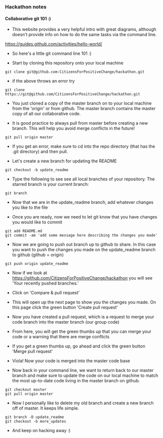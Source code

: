 ### Hackathon notes

#### Collaborative git 101 :)

- This website provides a very helpful intro with great diagrams, although doesn't provide info on how to do the same tasks via the command line.

https://guides.github.com/activities/hello-world/

- So here's a little git command line 101 :)

- Start by cloning this repository onto your local machine

```
git clone git@github.com:CitizensForPositiveChange/hackathon.git
```

- if the above throws an error try

```
git clone https://git@github.com/CitizensForPositiveChange/hackathon.git
```

- You just cloned a copy of the master branch on to your local machine from the 'origin' or from github.  The master branch contains the master copy of all our collaborative code.

- It is good practice to always pull from master before creating a new branch. This will help you avoid merge conflicts in the future!

```
git pull origin master
```

- If you get an error, make sure to cd into the repo directory (that has the .git directory) and then pull.

- Let's create a new branch for updating the README

```
git checkout -b update_readme
```

- Type the following to see see all local branches of your repository. The starred branch is your current branch:

```
git branch
```

- Now that we are in the update_readme branch, add whatever changes you like to the file

- Once you are ready, now we need to let git know that you have changes you would like to commit

```
git add README.md
git commit -am 'add some message here describing the changes you made'
```

- Now we are going to push out branch up to github to share.  In this case you want to push the changes you made on the update_readme branch to github (github = origin)

```
git push origin update_readme
```

- Now if we look at https://github.com/CitizensForPositiveChange/hackathon you will see 'Your recently pushed branches.'

- Click on 'Compare & pull request'

- This will open up the next page to show you the changes you made. On this page click the green button 'Create pull request'

- Now you have created a pull request, which is a request to merge your code branch into the master branch (our group code)

- From here, you will get the green thumbs up that you can merge your code or a warning that there are merge conflicts

- If you get a green thumbs up, go ahead and click the green button 'Merge pull request'

- Viola! Now your code is merged into the master code base

- Now back in your command line, we want to return back to our master branch and make sure to update the code on our local machine to match the most up-to-date code living in the master branch on github.

```
git checkout master
git pull origin master
```

- Now I personally like to delete my old branch and create a new branch off of master. It keeps life simple.

```
git branch -D update_readme
git checkout -b more_updates
```

- And keep on hacking away :)
